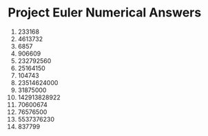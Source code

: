 # Project Euler Numerical Answers

 1. 233168
 2. 4613732
 3. 6857
 4. 906609
 5. 232792560
 6. 25164150
 7. 104743
 8. 23514624000
 9. 31875000
 10. 142913828922
 11. 70600674
 12. 76576500
 13. 5537376230
 14. 837799
